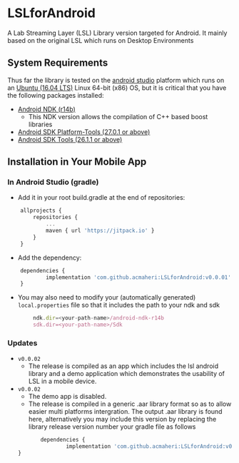 # LSLforAndroid
A Lab Streaming Layer (LSL) Library version targeted for Android. It mainly based on the original LSL which runs on Desktop Environments 

## System Requirements
Thus far the library is tested on the [android studio](https://developer.android.com/studio/) platform which runs on an [Ubuntu (16.04 LTS)](https://www.ubuntu.com/download/desktop) Linux 64-bit (x86) OS, but it is critical that you have the following packages installed:
* [Android NDK (r14b)](https://developer.android.com/ndk/downloads/older_releases)
   + This NDK version allows the compilation of C++ based boost libraries 
* [Android SDK Platform-Tools (27.0.1 or above)](https://developer.android.com/studio/releases/platform-tools)
* [Android SDK Tools (26.1.1 or above)](https://developer.android.com/studio/releases/sdk-tools)

## Installation in Your Mobile App
### In Android Studio (gradle)
   * Add it in your root build.gradle at the end of repositories:
```javascript
	allprojects {
		repositories {
			...
			maven { url 'https://jitpack.io' }
		}
	}
```
* Add the dependency: 
```javascript
   	dependencies {
	        implementation 'com.github.acmaheri:LSLforAndroid:v0.0.01'
	}
 ```
* You may also need to modify your (automatically generated) ```local.properties``` file so that it includes the path to your ndk and sdk
```javascript
        ndk.dir=<your-path-name>/android-ndk-r14b
        sdk.dir=<your-path-name>/Sdk
```
### Updates
* ``` v0.0.02 ```
     + The release is compiled as an app which includes the lsl android library and a demo application which demonstrates the usability of LSL in a mobile device.
* ``` v0.0.02 ```
     + The demo app is disabled.
     + The release is compiled in a generic .aar library format so as to allow easier multi platforms intergration.  The output .aar library is found here, alternatively you may include this version by replacing the library release version number your  gradle file as follows
	```javascript
   	       dependencies {
	               implementation 'com.github.acmaheri:LSLforAndroid:v0.0.02'
	}
	```
	
   
